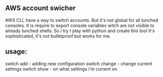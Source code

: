 ## AWS account swicher

AWS CLI, have a way to switch accounts. But it's not global for all lunched consoles. It is require to export console variables witch are not visible to already lunched shells.
So i try t play with python and create this tool
It's sophisticated, it's not bulletproof but works for me.

## usage:
switch add - adding new configuration
switch change - change current settings
switch show - on what settings i'm current on
